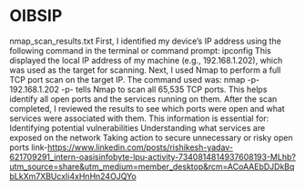# OIBSIP
nmap_scan_results.txt
First, I identified my device’s IP address using the following command in the terminal or command prompt:
ipconfig
This displayed the local IP address of my machine (e.g., 192.168.1.202), which was used as the target for scanning. Next, I used Nmap to perform a full TCP port scan on the target IP. The command used was:
nmap -p- 192.168.1.202 -p- tells Nmap to scan all 65,535 TCP ports. This helps identify all open ports and the services running on them.
After the scan completed, I reviewed the results to see which ports were open and what services were associated with them. This information is essential for:
Identifying potential vulnerabilities
Understanding what services are exposed on the network
Taking action to secure unnecessary or risky open ports
link-https://www.linkedin.com/posts/rishikesh-yadav-621709291_intern-oasisinfobyte-lpu-activity-7340814814937608193-MLhb?utm_source=share&utm_medium=member_desktop&rcm=ACoAAEbDJDkBqbLkXm7XBUcxIi4xHnHn24OJQYo
